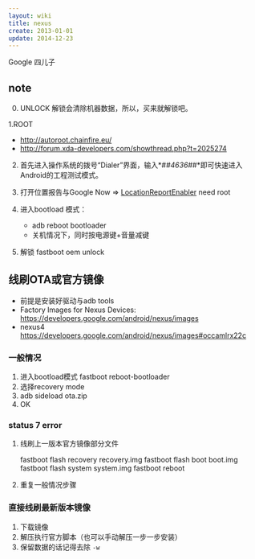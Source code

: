 ```yaml
---
layout: wiki
title: nexus
create: 2013-01-01
update: 2014-12-23
---
```


Google 四儿子

## note
0. UNLOCK
解锁会清除机器数据，所以，买来就解锁吧。

1.ROOT
   - <http://autoroot.chainfire.eu/>
   - http://forum.xda-developers.com/showthread.php?t=2025274

2. 首先进入操作系统的拨号“Dialer”界面，输入*#*#4636#*#*即可快速进入Android的工程测试模式。

3. 打开位置报告与Google Now => [LocationReportEnabler](https://github.com/GhostFlying/LocationReportEnabler) need root

4. 进入bootload 模式：
     - adb reboot bootloader
     - 关机情况下，同时按电源键+音量减键

5. 解锁 fastboot oem unlock


## 线刷OTA或官方镜像
- 前提是安装好驱动与adb tools
- Factory Images for Nexus Devices: https://developers.google.com/android/nexus/images
-  nexus4 <https://developers.google.com/android/nexus/images#occamlrx22c>

### 一般情况
1. 进入bootload模式 fastboot reboot-bootloader
2. 选择recovery mode
3. adb sideload ota.zip
4. OK

### status 7 error
1. 线刷上一版本官方镜像部分文件

    fastboot flash recovery recovery.img
    fastboot flash boot boot.img
    fastboot flash system system.img
    fastboot reboot

2. 重复一般情况步骤

### 直接线刷最新版本镜像
1. 下载镜像
2. 解压执行官方脚本（也可以手动解压一步一步安装）
3. 保留数据的话记得去除  `-w`


